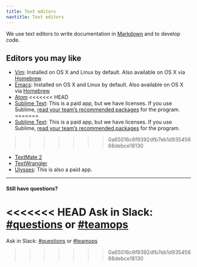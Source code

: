 ```yaml
---
title: Text editors
navtitle: Text editors
---
```


We use text editors to write documentation in [Markdown](https://github.com/adam-p/markdown-here/wiki/Markdown-Cheatsheet) and to develop code.

## Editors you may like

* [Vim](http://www.vim.org/download.php): Installed on OS X and Linux by
  default. Also available on OS X via [Homebrew](http://brew.sh/).
* [Emacs](https://www.gnu.org/software/emacs/): Installed on OS X and Linux
  by default. Also available on OS X via [Homebrew](http://brew.sh/)
* [Atom](https://atom.io/)
<<<<<<< HEAD
* [Sublime Text](http://www.sublimetext.com/): This is a paid app, but we have licenses. If you use Sublime, [read your team’s recommended packages](https://18f.slack.com/archives/general-talk/p1454077646000991) for the program.
=======
* [Sublime Text](http://www.sublimetext.com/): This is a paid app, but we have licenses. If you use Sublime, [read your team’s recommended packages](https://gsa-tts.slack.com/archives/general-talk/p1454077646000991) for the program.
>>>>>>> 0a65016c6f9392dfb7eb1d93545668debce18130
* [TextMate 2](http://macromates.com/)
* [TextWrangler](http://www.barebones.com/products/textwrangler/)
* [Ulysses](http://www.ulyssesapp.com/): This is also a paid app.

---

#### Still have questions?

<<<<<<< HEAD
Ask in Slack: [#questions](https://18f.slack.com/messages/questions/) or [#teamops](https://18f.slack.com/messages/teamops/)
=======
Ask in Slack: [#questions](https://gsa-tts.slack.com/messages/questions/) or [#teamops](https://gsa-tts.slack.com/messages/teamops/)
>>>>>>> 0a65016c6f9392dfb7eb1d93545668debce18130
